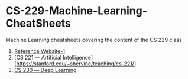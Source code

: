 # CS-229-Machine-Learning-CheatSheets
Machine Learning cheatsheets covering the content of the CS 229 class

1. [Reference Website-1](https://stanford.edu/~shervine/teaching/cs-229/)
2. [CS 221 ― Artificial Intelligence][https://stanford.edu/~shervine/teaching/cs-221/]
3. [CS 230 ― Deep Learning](https://stanford.edu/~shervine/teaching/cs-230/)
